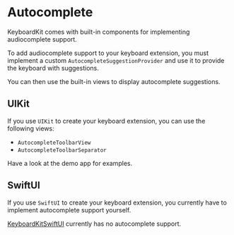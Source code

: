 # Autocomplete

KeyboardKit comes with built-in components for implementing audiocomplete support.

To add audiocomplete support to your keyboard extension, you must implement a custom `AutocompleteSuggestionProvider` and use it to provide the keyboard with suggestions.

You can then use the built-in views to display autocomplete suggestions.


## UIKit

If you use `UIKit` to create your keyboard extension, you can use the following views:

* `AutocompleteToolbarView`
* `AutocompleteToolbarSeparator`

Have a look at the demo app for examples.


## SwiftUI

If you use `SwiftUI` to create your keyboard extension, you currently have to implement autocomplete support yourself.

[KeyboardKitSwiftUI][KeyboardKitSwiftUI] currently has no autocomplete support.


[KeyboardKitSwiftUI]: https://github.com/danielsaidi/KeyboardKitSwiftUI

